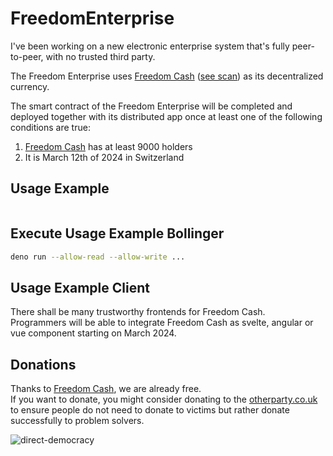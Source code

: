 # FreedomEnterprise
I've been working on a new electronic enterprise system that's fully peer-to-peer, with no trusted third party.   

The Freedom Enterprise uses [Freedom Cash](https://FreedomCash.org) ([see scan](https://zkevm.polygonscan.com/token/0xa1e7bB978a28A30B34995c57d5ba0B778E90033B)) as its decentralized currency.  

The smart contract of the Freedom Enterprise will be completed and deployed together with its distributed app once at least one of the following conditions are true:  
1. [Freedom Cash](https://FreedomCash.org) has at least 9000 holders  
2. It is March 12th of 2024 in Switzerland

## Usage Example

```ts

```

## Execute Usage Example Bollinger

```sh
deno run --allow-read --allow-write ...
```

## Usage Example Client
There shall be many trustworthy frontends for Freedom Cash.  
Programmers will be able to integrate Freedom Cash as svelte, angular or vue component starting on March 2024.

## Donations
Thanks to [Freedom Cash](https://FreedomCash.org), we are already free.  
If you want to donate, you might consider donating to the [otherparty.co.uk](https://www.otherparty.co.uk/donate-crypto-the-other-party) to ensure people do not need to donate to victims but rather donate successfully to problem solvers.   
  
![direct-democracy](https://github.com/michael-spengler/sleep/assets/145258627/fe97b7da-62b4-4cf6-9be0-7b03b2f3095a)
